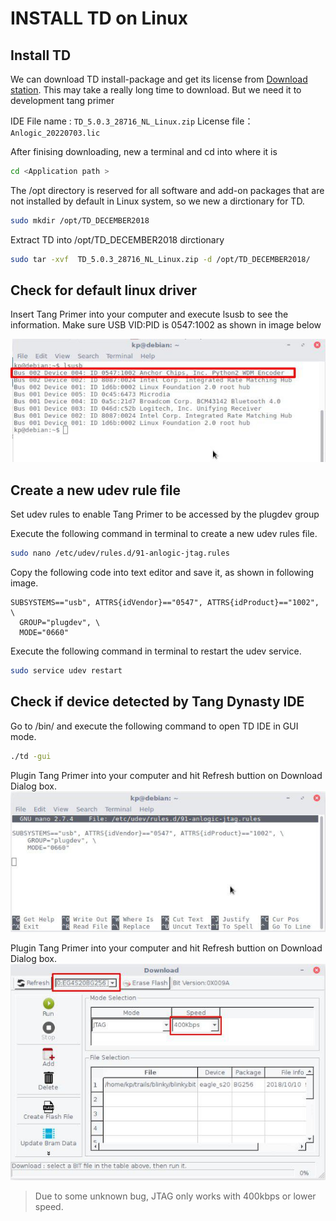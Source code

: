 # INSTALL TD on Linux

## Install TD 

We can download TD install-package and get its license from [Download station](https://dl.sipeed.com/shareURL/TANG).
This may take a really long time to download.
But we need it to development tang primer

IDE File name :  `TD_5.0.3_28716_NL_Linux.zip`
License file：`Anlogic_20220703.lic`

After finising downloading, new a terminal and cd into where it is 

```bash
cd <Application path >
```

The /opt directory is reserved for all software and add-on packages that are not installed by default in Linux system, so we new a dirctionary for TD.

```bash
sudo mkdir /opt/TD_DECEMBER2018
```

Extract TD into /opt/TD_DECEMBER2018 dirctionary

```bash
sudo tar -xvf  TD_5.0.3_28716_NL_Linux.zip -d /opt/TD_DECEMBER2018/
```   

## Check for default linux driver

Insert Tang Primer into your computer and execute lsusb to see the information. Make sure USB VID:PID is 0547:1002 as shown in image below

![](./../../../../zh/tang/Tang-primer/get_started/assets/USB_VID.jpg)

## Create a new udev rule file

Set udev rules to enable Tang Primer to be accessed by the plugdev group

Execute the following command in terminal to create a new udev rules file.

```bash
sudo nano /etc/udev/rules.d/91-anlogic-jtag.rules
```

Copy the following code into text editor and save it, as shown in following image.

```
SUBSYSTEMS=="usb", ATTRS{idVendor}=="0547", ATTRS{idProduct}=="1002", \
  GROUP="plugdev", \
  MODE="0660"

```

Execute the following command in terminal to restart the udev service.

```bash
sudo service udev restart
```

## Check if device detected by Tang Dynasty IDE

Go to <TD installation directory>/bin/ and execute the following command to open TD IDE in GUI mode.

```bash
./td -gui
```

Plugin Tang Primer into your computer and hit Refresh buttion on Download Dialog box.
![](./../../../../zh/tang/Tang-primer/get_started/assets/td_linux_gui.jpg)

Plugin Tang Primer into your computer and hit Refresh buttion on Download Dialog box.
![](./../../../../zh/tang/Tang-primer/get_started/assets/refresh.jpg)

> Due to some unknown bug, JTAG only works with 400kbps or lower speed.

